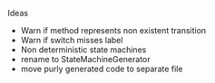 Ideas

 - Warn if method represents non existent transition
 - Warn if switch misses label
 - Non deterministic state machines
 - rename to StateMachineGenerator
 - move purly generated code to separate file

